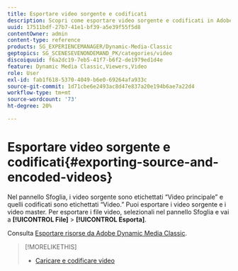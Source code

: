 ```yaml
---
title: Esportare video sorgente e codificati
description: Scopri come esportare video sorgente e codificati in Adobe Dynamic Media Classic.
uuid: 17511bdf-27b7-41e1-bf39-a5e39f55f5d8
contentOwner: admin
content-type: reference
products: SG_EXPERIENCEMANAGER/Dynamic-Media-Classic
geptopics: SG_SCENESEVENONDEMAND_PK/categories/video
discoiquuid: f6a2dc19-7eb5-41f7-b6f2-de1979ed1d4e
feature: Dynamic Media Classic,Viewers,Video
role: User
exl-id: fab1f618-5370-4049-b6e0-69264afa933c
source-git-commit: 1d71cbe6e2493ac8d47e837a20e194b6ae7a22d4
workflow-type: tm+mt
source-wordcount: '73'
ht-degree: 20%

---
```


# Esportare video sorgente e codificati{#exporting-source-and-encoded-videos}

Nel pannello Sfoglia, i video sorgente sono etichettati “Video principale” e quelli codificati sono etichettati “Video.” Puoi esportare i video sorgente e i video master. Per esportare i file video, selezionali nel pannello Sfoglia e vai a **[!UICONTROL File]** > **[!UICONTROL Esporta]**.

Consulta [Esportare risorse da Adobe Dynamic Media Classic](exporting-assets-from-dmc.md#exporting-assets-from-dmc).

>[!MORELIKETHIS]
>
>* [Caricare e codificare video](uploading-encoding-videos.md#uploading_and_encoding_videos)

